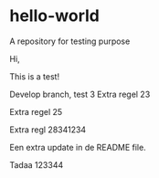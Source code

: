 # hello-world
A repository for testing purpose

Hi,

This is a test!

Develop branch, test 3
Extra regel  23

Extra regel  25

Extra regl 28341234

Een extra update in de README file.

Tadaa 123344
